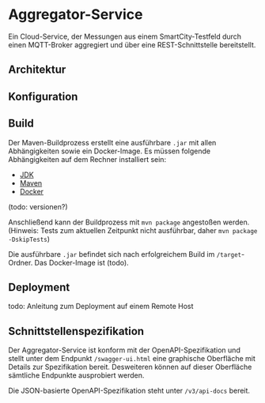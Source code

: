 # Aggregator-Service
Ein Cloud-Service, der Messungen aus einem SmartCity-Testfeld durch einen MQTT-Broker aggregiert und
über eine REST-Schnittstelle bereitstellt.

## Architektur

## Konfiguration

## Build
Der Maven-Buildprozess erstellt eine ausführbare `.jar` mit allen Abhängigkeiten sowie ein Docker-Image.
Es müssen folgende Abhängigkeiten auf dem Rechner installiert sein:
- [JDK](https://www.oracle.com/java/technologies/javase-jdk11-downloads.html)
- [Maven](https://maven.apache.org/download.cgi)
- [Docker](https://www.docker.com/get-started)

(todo: versionen?)

Anschließend kann der Buildprozess mit `mvn package` angestoßen werden. (Hinweis: Tests zum
aktuellen Zeitpunkt nicht ausführbar, daher `mvn package -DskipTests`)

Die ausführbare `.jar` befindet sich nach erfolgreichem Build im `/target`-Ordner. Das Docker-Image ist (todo).

## Deployment
todo: Anleitung zum Deployment auf einem Remote Host

## Schnittstellenspezifikation
Der Aggregator-Service ist konform mit der OpenAPI-Spezifikation und stellt unter dem Endpunkt
`/swagger-ui.html` eine graphische Oberfläche mit Details zur Spezifikation bereit. Desweiteren
können auf dieser Oberfläche sämtliche Endpunkte ausprobiert werden.

Die JSON-basierte OpenAPI-Spezifikation steht unter `/v3/api-docs` bereit.